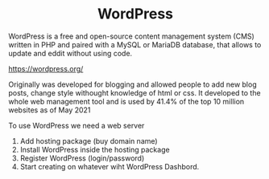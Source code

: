 <h1 align="center"> WordPress </h1>
WordPress is a free and open-source content management system (CMS) written in PHP and paired with a MySQL or MariaDB database, that allows to update and eddit without using code. 

https://wordpress.org/

Originally was developed for blogging and allowed people to add new blog posts, change style withought knowledge of html or css. It developed to the whole web management tool and is used by 41.4% of the top 10 million websites as of May 2021

To use WordPress we need a web server
1. Add hosting package (buy domain name)
2. Install WordPress inside the hosting package
3. Register WordPress (login/password)
4. Start creating on whatever wiht WordPress Dashbord. <!--https://www.ecowebhosting.co.uk/cp/managehosting-->














